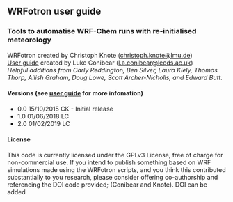 ## WRFotron user guide
### Tools to automatise WRF-Chem runs with re-initialised meteorology  
WRFotron created by Christoph Knote (christoph.knote@lmu.de)  
[User guide](https://github.com/lukeconibear/wrf-analysis/blob/master/WRFotron/WRFotron_user_guide.md) created by Luke Conibear (l.a.conibear@leeds.ac.uk)  
*Helpful additions from Carly Reddington, Ben Silver, Laura Kiely, Thomas Thorp, Ailish Graham, Doug Lowe, Scott Archer-Nicholls, and Edward Butt.*  
#### Versions (see [user guide](https://github.com/lukeconibear/wrf-analysis/blob/master/WRFotron/WRFotron_user_guide.md) for more infomation)  
- 0.0 15/10/2015 CK - Initial release  
- 1.0 01/06/2018 LC  
- 2.0 01/02/2019 LC  
#### License  
This code is currently licensed under the GPLv3 License, free of charge for non-commercial use. If you intend to publish something based on WRF simulations made using the WRFotron scripts, and you think this contributed substantially to you research, please consider offering co-authorship and referencing the DOI code provided; (Conibear and Knote). DOI can be added
